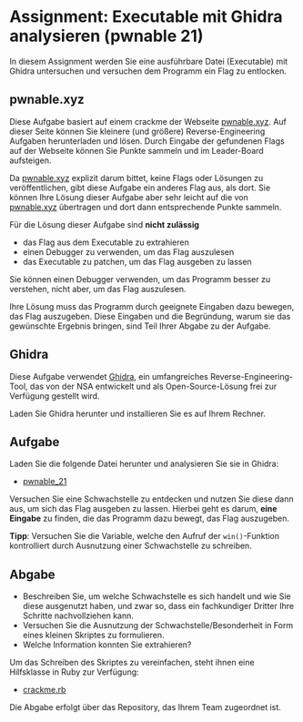 # Assignment: Executable mit Ghidra analysieren (pwnable 21)



In diesem Assignment werden Sie eine ausführbare Datei (Executable) mit Ghidra untersuchen und versuchen dem Programm ein Flag zu entlocken.


## pwnable.xyz

Diese Aufgabe basiert auf einem crackme der Webseite [pwnable.xyz](https://pwnable.xyz/). Auf dieser Seite können Sie kleinere (und größere) Reverse-Engineering Aufgaben herunterladen und lösen. Durch Eingabe der gefundenen Flags auf der Webseite können Sie Punkte sammeln und im Leader-Board aufsteigen.

Da [pwnable.xyz](https://pwnable.xyz/) explizit darum bittet, keine Flags oder Lösungen zu veröffentlichen, gibt diese Aufgabe ein anderes Flag aus, als dort. Sie können Ihre Lösung dieser Aufgabe aber sehr leicht auf die von [pwnable.xyz](https://pwnable.xyz/) übertragen und dort dann entsprechende Punkte sammeln.

Für die Lösung dieser Aufgabe sind __nicht zulässig__

  * das Flag aus dem Executable zu extrahieren
  * einen Debugger zu verwenden, um das Flag auszulesen
  * das Executable zu patchen, um das Flag ausgeben zu lassen

Sie können einen Debugger verwenden, um das Programm besser zu verstehen, nicht aber, um das Flag auszulesen.

Ihre Lösung muss das Programm durch geeignete Eingaben dazu bewegen, das Flag auszugeben. Diese Eingaben und die Begründung, warum sie das gewünschte Ergebnis bringen, sind Teil Ihrer Abgabe zu der Aufgabe.


## Ghidra

Diese Aufgabe verwendet [Ghidra](https://ghidra-sre.org/), ein umfangreiches Reverse-Engineering-Tool, das von der NSA entwickelt und als Open-Source-Lösung frei zur Verfügung gestellt wird.

Laden Sie Ghidra herunter und installieren Sie es auf Ihrem Rechner.

## Aufgabe

Laden Sie die folgende Datei herunter und analysieren Sie sie in Ghidra:

  * [pwnable_21](pwnable_21)

Versuchen Sie eine Schwachstelle zu entdecken und nutzen Sie diese dann aus, um sich das Flag ausgeben zu lassen. Hierbei geht es darum, __eine Eingabe__ zu finden, die das Programm dazu bewegt, das Flag auszugeben.

**Tipp**: Versuchen Sie die Variable, welche den Aufruf der `win()`-Funktion kontrolliert durch Ausnutzung einer Schwachstelle zu schreiben.


## Abgabe

  * Beschreiben Sie, um welche Schwachstelle es sich handelt und wie Sie diese ausgenutzt haben, und zwar so, dass ein fachkundiger Dritter Ihre Schritte nachvollziehen kann.
  * Versuchen Sie die Ausnutzung der Schwachstelle/Besonderheit in Form eines kleinen Skriptes zu formulieren.
  * Welche Information konnten Sie extrahieren?

Um das Schreiben des Skriptes zu vereinfachen, steht ihnen eine Hilfsklasse in Ruby zur Verfügung:

  * [crackme.rb](crackme.rb)

Die Abgabe erfolgt über das Repository, das Ihrem Team zugeordnet ist.